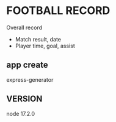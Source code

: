 # FOOTBALL RECORD
Overall record
- Match result, date
- Player time, goal, assist

## app create
express-generator
 
## VERSION
node 17.2.0